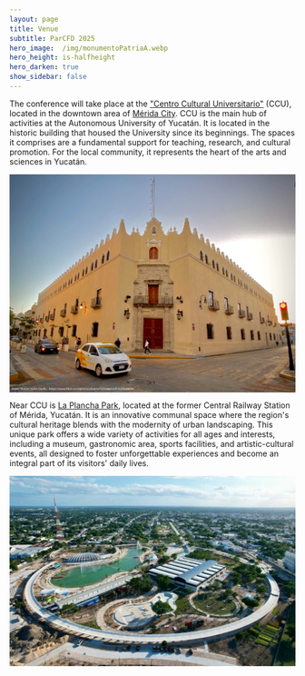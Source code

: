 ```yaml
---
layout: page
title: Venue
subtitle: ParCFD 2025
hero_image:  /img/monumentoPatriaA.webp
hero_height: is-halfheight
hero_darken: true
show_sidebar: false
---
```


<!--{% include notification.html message="Site under construction, information will be updated very soon." %}-->

The conference will take place at the ["Centro Cultural Universitario"](https://www.cultura.uady.mx/ccu.html) (CCU), located in the downtown area of [Mérida City](https://visitmerida.mx/). CCU  is the main hub of activities at the Autonomous University of Yucatán. It is located in the historic building that housed the University since its beginnings. The spaces it comprises are a fundamental support for teaching, research, and cultural promotion. For the local community, it represents the heart of the arts and sciences in Yucatán.

<img loading="lazy" src="/img/ccuy.webp" alt="CCUY" style="width: 600px; height: auto; display: block; margin: 0 auto"/>

Near CCU is [La Plancha Park](https://parquelaplancha.com/), located at the former Central Railway Station of Mérida, Yucatán. It is an innovative communal space where the region's cultural heritage blends with the modernity of urban landscaping. This unique park offers a wide variety of activities for all ages and interests, including a museum, gastronomic area, sports facilities, and artistic-cultural events, all designed to foster unforgettable experiences and become an integral part of its visitors' daily lives.

<img loading="lazy" src="/img/LaPlancha.webp" alt="La Plancha" style="width: 600px; height: auto; display: block; margin: 0 auto"/>
